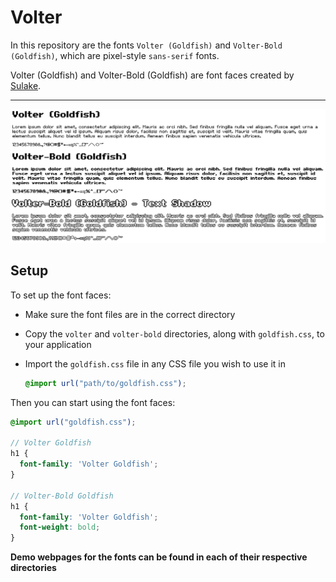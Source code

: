 # Volter

In this repository are the fonts `Volter (Goldfish)` and `Volter-Bold (Goldfish)`, which are pixel-style `sans-serif` fonts.

Volter (Goldfish) and Volter-Bold (Goldfish) are font faces created by [Sulake](http://www.sulake.com/).

---

<img src="./demo.png">

## Setup

To set up the font faces:

- Make sure the font files are in the correct directory
- Copy the `volter` and `volter-bold` directories, along with `goldfish.css`, to your application
- Import the `goldfish.css` file in any CSS file you wish to use it in

  ```scss
  @import url("path/to/goldfish.css");
  ```

Then you can start using the font faces:

```scss
@import url("goldfish.css");

// Volter Goldfish
h1 {
  font-family: 'Volter Goldfish';
}

// Volter-Bold Goldfish
h1 {
  font-family: 'Volter Goldfish';
  font-weight: bold;
}
```

**Demo webpages for the fonts can be found in each of their respective directories**